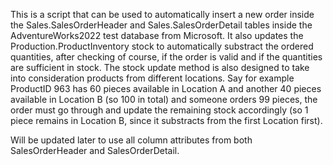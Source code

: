 This is a script that can be used to automatically insert a new order inside the Sales.SalesOrderHeader and Sales.SalesOrderDetail tables inside the AdventureWorks2022 test database from Microsoft.
It also updates the Production.ProductInventory stock to automatically substract the ordered quantities, after checking of course, if the order is valid and if the quantities are sufficient in stock. The stock update method is also designed to take into consideration products from different locations. Say for example ProductID 963 has 60 pieces available in Location A and another 40 pieces available in Location B (so 100 in total) and someone orders 99 pieces, the order must go through and update the remaining stock accordingly (so 1 piece remains in Location B, since it substracts from the first Location first).

Will be updated later to use all column attributes from both SalesOrderHeader and SalesOrderDetail.
